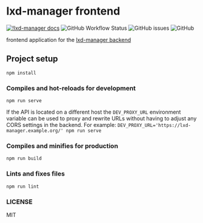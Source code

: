 # lxd-manager frontend

[![!lxd-manager docs](https://img.shields.io/badge/docs-lxd--manager-success)](https://lxd-manager.github.io/)
![GitHub Workflow Status](https://img.shields.io/github/workflow/status/lxd-manager/frontend/Docker%20Image%20CI)
![GitHub issues](https://img.shields.io/github/issues/lxd-manager/frontend)
![GitHub](https://img.shields.io/github/license/lxd-manager/frontend)

frontend application for the [lxd-manager backend](https://github.com/lxd-manager/backend)

## Project setup
```
npm install
```

### Compiles and hot-reloads for development
```
npm run serve
```

If the API is located on a different host the `DEV_PROXY_URL` environment variable can be used to proxy and rewrite URLs without having to adjust any CORS settings in the backend.
For example: `DEV_PROXY_URL='https://lxd-manager.example.org/' npm run serve`

### Compiles and minifies for production
```
npm run build
```

### Lints and fixes files
```
npm run lint
```

### LICENSE
MIT
